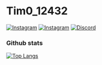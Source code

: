 # Tim0_12432

[![Instagram](https://img.shields.io/badge/%40tim0_12432_Click-%23E4405F?logo=instagram&logoColor=%23E4405F&style=for-the-badge)](https://instagram.com/tim0_12432)
[![Instagram](https://img.shields.io/badge/%40tim0_12432_k1h-Click-%23E4405F?logo=instagram&logoColor=%23E4405F&style=for-the-badge)](https://instagram.com/tim0_12432_k1h)
[![Discord](https://img.shields.io/discord/671096306059444279?color=%237289DA&label=Join+my+Discord&logo=discord&logoColor=%237289DA&style=for-the-badge)](https://discord.gg/bWVUkcAF9x)

### Github stats

[![Top Langs](https://github-readme-stats.vercel.app/api/top-langs/?username=tim0-12432&layout=compact)](https://github.com/tim0-12432)
